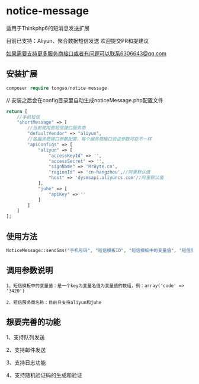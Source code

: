 # notice-message
适用于Thinkphp6的短消息发送扩展

目前已支持：Aliyun、聚合数据短信发送
欢迎提交PR和提建议

如果需要支持更多服务商接口或者有问题可以联系6306643@qq.com

## 安装扩展
```php
composer require tongso/notice-message
```

// 安装之后会在config目录里自动生成noticeMessage.php配置文件

```php
return [
    //手机短信
    "shortMessage" => [
        //当前使用的短信接口服务商
        "defaultVendor" => "aliyun",
        //各服务商接口参数配置，每个服务商接口验证参数可能不一样
        "apiConfigs" => [
            "aliyun" => [
                "accessKeyId" => '',
                "accessSecret" => '',
                "signName" => 'MrByte.cn',
                "regionId" => 'cn-hangzhou',//阿里默认值
                "host" => 'dysmsapi.aliyuncs.com'//阿里默认值
            ],
            "juhe" => [
                "apiKey" => ''
            ]
        ]
    ]
];
```

## 使用方法
```php
NoticeMessage::sendSms("手机号码", "短信模板ID", "短信模板中的变量值", "短信服务商名称");
```

## 调用参数说明

    1、短信模板中的变量值：是一个key为变量名值为变量值的数组，例：array('code' => '3420')
    
    2、短信服务商名称：目前只支持aliyun和juhe

## 想要完善的功能
   
   1、支持队列发送
   
   2、支持邮件发送
   
   3、支持日志功能
   
   4、支持随机验证码的生成和验证 